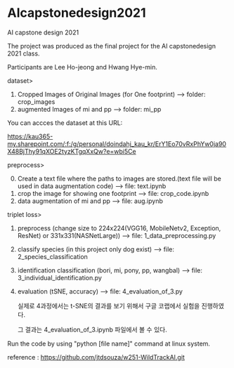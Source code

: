 # AIcapstonedesign2021
AI capstone design 2021

The project was produced as the final project for the AI capstonedesign 2021 class.

Participants are Lee Ho-jeong and Hwang Hye-min.

dataset>
  1. Cropped Images of Original Images (for One footprint) --> folder: crop_images
  2. augmented Images of mi and pp --> folder: mi_pp

You can accces the dataset at this URL:

https://kau365-my.sharepoint.com/:f:/g/personal/doindahj_kau_kr/ErY1Eo70vRxPhYw0ja90X48BjThy91qXOE2tyzKTgqXxQw?e=wbi5Ce

preprocess>

  0. Create a text file where the paths to images are stored.(text file will be used in data augmentation code) --> file: text.ipynb
  1. crop the image for showing one footprint --> file: crop_code.ipynb
  2. data augmentation of mi and pp --> file: aug.ipynb

triplet loss>
  1. preprocess (change size to 224x224(VGG16, MobileNetv2, Exception, ResNet) or 331x331(NASNetLarge)) --> file: 1_data_preprocessing.py
  2. classify species (in this project only dog exist) --> file: 2_species_classification
  3. identification classification (bori, mi, pony, pp, wangbal) --> file: 3_individual_identification.py
  4. evaluation (tSNE, accuracy) --> file: 4_evaluation_of_3.py
     
     실제로 4과정에서는 t-SNE의 결과를 보기 위해서 구글 코랩에서 실험을 진행하였다.
     
     그 결과는 4_evaluation_of_3.ipynb 파일에서 볼 수 있다.

Run the code by using "python [file name]" command at linux system.

reference : https://github.com/jtdsouza/w251-WildTrackAI.git
